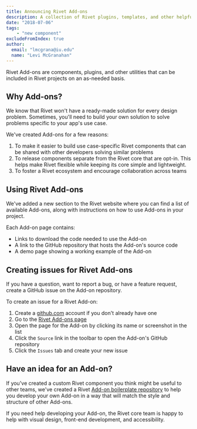 ```yaml
---
title: Announcing Rivet Add-ons
description: A collection of Rivet plugins, templates, and other helpful resources
date: "2018-07-06"
tags:
    - "new component"
excludeFromIndex: true
author:
  email: "lmcgrana@iu.edu"
  name: "Levi McGranahan"
---
```

Rivet Add-ons are components, plugins, and other utilities that can be included in Rivet projects on an as-needed basis.

## Why Add-ons?
We know that Rivet won't have a ready-made solution for every design problem. Sometimes, you'll need to build your own solution to solve problems specific to your app's use case.

We've created Add-ons for a few reasons:

1. To make it easier to build use case-specific Rivet components that can be shared with other developers solving similar problems
2. To release components separate from the Rivet core that are opt-in. This helps make Rivet flexible while keeping its core simple and lightweight.
3. To foster a Rivet ecosystem and encourage collaboration across teams

## Using Rivet Add-ons
We've added a new section to the Rivet website where you can find a list of available Add-ons, along with instructions on how to use Add-ons in your project.

Each Add-on page contains:

- Links to download the code needed to use the Add-on
- A link to the GitHub repository that hosts the Add-on's source code
- A demo page showing a working example of the Add-on

## Creating issues for Rivet Add-ons
If you have a question, want to report a bug, or have a feature request, create a GitHub issue on the Add-on repository.

To create an issue for a Rivet Add-on:

1. Create a [github.com](https://github.com/) account if you don't already have one
2. Go to the [Rivet Add-ons page][add-ons-page]
3. Open the page for the Add-on by clicking its name or screenshot in the list
4. Click the `Source` link in the toolbar to open the Add-on's GitHub repository
5. Click the `Issues` tab and create your new issue

## Have an idea for an Add-on?
If you've created a custom Rivet component you think might be useful to other teams, we've created a Rivet [Add-on boilerplate repository][boilerplate] to help you develop your own Add-on in a way that will match the style and structure of other Add-ons.

If you need help developing your Add-on, the Rivet core team is happy to help with visual design, front-end development, and accessibility.

[components-docs]: ../../components
[rivet-source]: https://github.com/indiana-university/rivet-source/issues/new/choose
[add-ons-page]: ../../add-ons
[boilerplate]: https://github.com/indiana-university/rivet-add-on-boilerplate

